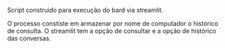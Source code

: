 Script construido para execução do bard via streamlit.

O processo constiste em armazenar por nome de computador o histórico de consulta.
O streamlit tem a opção de consultar e a opção de histórico das conversas.
